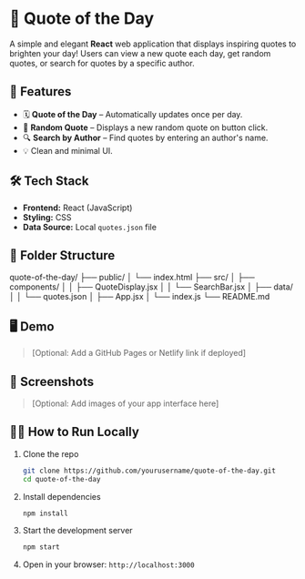 
# 📜 Quote of the Day

A simple and elegant **React** web application that displays inspiring quotes to brighten your day! Users can view a new quote each day, get random quotes, or search for quotes by a specific author.

## 🚀 Features

- 🗓️ **Quote of the Day** – Automatically updates once per day.
- 🎲 **Random Quote** – Displays a new random quote on button click.
- 🔍 **Search by Author** – Find quotes by entering an author's name.
- 💡 Clean and minimal UI.

## 🛠️ Tech Stack

- **Frontend:** React (JavaScript)
- **Styling:** CSS
- **Data Source:** Local `quotes.json` file

## 📂 Folder Structure


quote-of-the-day/
├── public/
│   └── index.html
├── src/
│   ├── components/
│   │   ├── QuoteDisplay.jsx
│   │   └── SearchBar.jsx
│   ├── data/
│   │   └── quotes.json
│   ├── App.jsx
│   └── index.js
└── README.md


## 🖥️ Demo

> [Optional: Add a GitHub Pages or Netlify link if deployed]

## 📸 Screenshots

> [Optional: Add images of your app interface here]

## 🧑‍💻 How to Run Locally

1. Clone the repo  
   ```bash
   git clone https://github.com/yourusername/quote-of-the-day.git
   cd quote-of-the-day


2. Install dependencies

   ```bash
   npm install
   ```

3. Start the development server

   ```bash
   npm start
   ```

4. Open in your browser: `http://localhost:3000`

